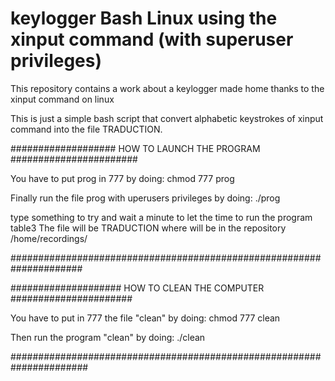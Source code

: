 # keylogger Bash Linux using the xinput command (with superuser privileges) 

This repository contains a work about a keylogger made home thanks to the xinput command on linux

This is just a simple bash script that convert alphabetic keystrokes of xinput command into the file TRADUCTION. 


################### HOW TO LAUNCH THE PROGRAM #######################


You have to put prog in 777 by doing: 
chmod 777 prog

Finally run the file prog with uperusers privileges by doing:
./prog

type something to try and wait a minute to let the time to run the program table3
The file will be  TRADUCTION where will be in the repository /home/recordings/

#####################################################################

#################### HOW TO CLEAN THE COMPUTER ######################


You have to put in 777 the file "clean" by doing:
chmod 777 clean

Then run the program "clean" by doing:
./clean


######################################################################
